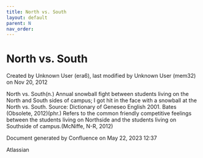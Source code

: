 ```yaml
---
title: North vs. South
layout: default
parent: N
nav_order:
---
```


# North vs. South

Created by  Unknown User (era6), last modified by  Unknown User (mem32) on Nov 20, 2012

North vs. South(n.) Annual snowball fight between students living on the North and South sides of campus; I got hit in the face with a snowball at the North vs. South. Source: Dictionary of Geneseo English 2001. Bates (Obsolete, 2012)(phr.) Refers to the common friendly competitive feelings between the students living on Northside and the students living on Southside of campus.(McNiffe, N-R, 2012)

Document generated by Confluence on May 22, 2023 12:37

Atlassian
